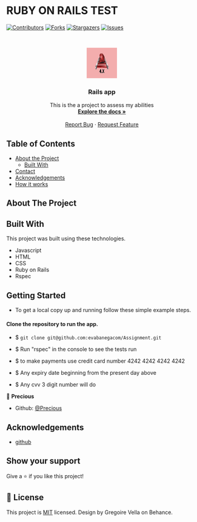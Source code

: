 # RUBY ON RAILS TEST

<!--
*** Thanks for checking out this README Template. If you have a suggestion that would
*** make this better, please fork the repo and create a pull request or simply open
*** an issue with the tag "enhancement".
*** Thanks again! Now go create something AMAZING! :D
-->

<!-- PROJECT SHIELDS -->
<!--
*** I'm using markdown "reference style" links for readability.
*** Reference links are enclosed in brackets [ ] instead of parentheses ( ).
*** See the bottom of this document for the declaration of the reference variables
*** for contributors-url, forks-url, etc. This is an optional, concise syntax you may use.
*** https://www.markdownguide.org/basic-syntax/#reference-style-links
-->
[![Contributors][contributors-shield]][contributors-url]
[![Forks][forks-shield]][forks-url]
[![Stargazers][stars-shield]][stars-url]
[![Issues][issues-shield]][issues-url]

<!-- PROJECT LOGO -->
<br />
<p align="center">
  <a href="https://github.com/evabanegacom/assignment/feature">
    <img src="images/images.jpeg" alt="Logo" width="80" height="80">
  </a>

  <h3 align="center">Rails app</h3>

  <p align="center">
    This is the a project to assess my abilities
    <br />
    <a href="https://github.com/evabanegacom/Assignment"><strong>Explore the docs »</strong></a>
    <br />
    <br />
    <a href="https://github.com/evabanegacom/Assignment/issues">Report Bug</a>
    ·
    <a href="https://github.com/evabanegacom/Assignment/issues">Request Feature</a>
  </p>
</p>

<!-- TABLE OF CONTENTS -->
## Table of Contents

* [About the Project](#about-the-project)
  * [Built With](#built-with)
* [Contact](#Authors)
* [Acknowledgements](#acknowledgements)
* [How it works](#How-it-works)

<!-- ABOUT THE PROJECT -->
## About The Project
<!-- BUILD WITH -->
## Built With
This project was built using these technologies.
* Javascript
* HTML
* CSS
* Ruby on Rails
* Rspec

<!-- ABOUT THE PROJECT -->
## Getting Started
- To get a local copy up and running follow these simple example steps.

#### Clone the repository to run the app.

- $ `git clone git@github.com:evabanegacom/Assignment.git`

- $ Run "rspec" in the console to see the tests run

- $ to make payments use credit card number 4242 4242 4242 4242

- $ Any expiry date beginning from the present day above

- $ Any cvv 3 digit number will do
<!-- CONTACT -->

👤 **Precious**

- Github: [@Precious](https://github.com/evabanegacom)

<!-- ACKNOWLEDGEMENTS -->
## Acknowledgements
* [github](https://www.github.com/)

## Show your support

Give a ⭐️ if you like this project!

<!-- MARKDOWN LINKS & IMAGES -->
<!-- https://www.markdownguide.org/basic-syntax/#reference-style-links -->
[contributors-shield]: https://img.shields.io/github/contributors/evabanegacom/assignment.svg?style=flat-square
[contributors-url]: https://github.com/evabanegacom/assignment/graphs/contributors
[forks-shield]: https://img.shields.io/github/forks/evabanegacom/assignment.svg?style=flat-square
[forks-url]: https://github.com/evabanegacom/assignment/network/members
[stars-shield]: https://img.shields.io/github/stars/evabanegacom/assignment.svg?style=flat-square
[stars-url]: https://github.com/evabanegacom/assignment/stargazers
[issues-shield]: https://img.shields.io/github/issues/evabanegacom/assignment.svg?style=flat-square
[issues-url]: https://github.com/evabanegacom/assignment/issues

## 📝 License

This project is [MIT](https://opensource.org/licenses/MIT) licensed. Design by Gregoire Vella on Behance.
